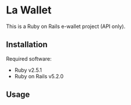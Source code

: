 # La Wallet

This is a Ruby on Rails e-wallet project (API only).

## Installation
Required software:
+ Ruby v2.5.1
+ Ruby on Rails v5.2.0

## Usage

